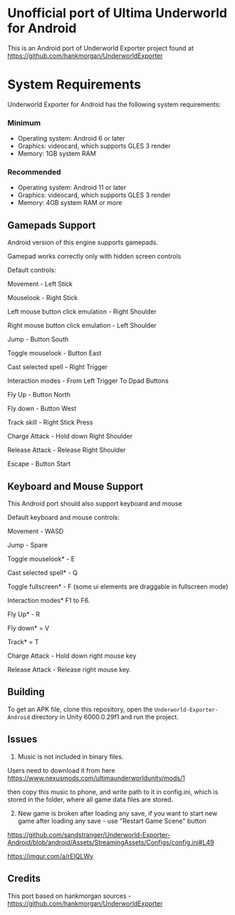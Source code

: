 # Unofficial port of Ultima Underworld for Android
This is an Android port of Underworld Exporter project found at https://github.com/hankmorgan/UnderworldExporter 

# System Requirements

Underworld Exporter for Android has the following system requirements:

### Minimum
* Operating system: Android 6 or later
* Graphics: videocard, which supports GLES 3 render
* Memory: 1GB system RAM

### Recommended
* Operating system: Android 11 or later
* Graphics: videocard, which supports GLES 3 render
* Memory: 4GB system RAM or more

## Gamepads Support
Android version of this engine supports gamepads.

Gamepad works correctly only with hidden screen controls

Default controls:

Movement - Left Stick

Mouselook - Right Stick

Left mouse button click emulation - Right Shoulder

Right mouse button click emulation - Left Shoulder

Jump - Button South

Toggle mouselook - Button East

Cast selected spell - Right Trigger

Interaction modes - From Left Trigger To Dpad Buttons

Fly Up - Button North

Fly down - Button West

Track skill - Right Stick Press

Charge Attack - Hold down Right Shoulder

Release Attack - Release Right Shoulder

Escape - Button Start

## Keyboard and Mouse Support
This Android port should also support keyboard and mouse

Default keyboard and mouse controls:

Movement - WASD

Jump - Spare

Toggle mouselook* - E

Cast selected spell* - Q

Toggle fullscreen* - F  (some ui elements are draggable in fullscreen mode)

Interaction modes*  F1 to F6.

Fly Up* - R

Fly down* = V

Track* = T

Charge Attack - Hold down right mouse key

Release Attack - Release right mouse key.

## Building

To get an APK file, clone this repository, open the `Underworld-Exporter-Android` directory in Unity 6000.0.29f1 and run the project.

## Issues

1) Music is not included in binary files.

Users need to download it from here https://www.nexusmods.com/ultimaunderworldunity/mods/1

then copy this music to phone, and write path to it in config.ini, which is stored in the folder, where all game data files are stored.

2) New game is broken after loading any save, if you want to start new game after loading any save - use "Restart Game Scene" button

https://github.com/sandstranger/Underworld-Exporter-Android/blob/android/Assets/StreamingAssets/Configs/config.ini#L49 

https://imgur.com/a/rElQLWy

## Credits
This port based on hankmorgan sources - https://github.com/hankmorgan/UnderworldExporter 
